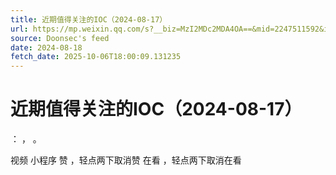 ```yaml
---
title: 近期值得关注的IOC（2024-08-17）
url: https://mp.weixin.qq.com/s?__biz=MzI2MDc2MDA4OA==&mid=2247511592&idx=1&sn=684078373abe0b3e2d5722bdbd52dc69
source: Doonsec's feed
date: 2024-08-18
fetch_date: 2025-10-06T18:00:09.131235
---
```


# 近期值得关注的IOC（2024-08-17）

：
，
。

视频
小程序
赞
，轻点两下取消赞
在看
，轻点两下取消在看